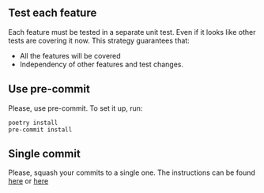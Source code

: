 ## Test each feature

Each feature must be tested in a separate unit test. Even if it looks like other tests are covering it now. This strategy guarantees that:
- All the features will be covered 
- Independency of other features and test changes.

## Use pre-commit

Please, use pre-commit. To set it up, run:

```shell
poetry install
pre-commit install
```

## Single commit

Please, squash your commits to a single one. The instructions can be found [here](https://www.internalpointers.com/post/squash-commits-into-one-git) or [here](https://medium.com/@slamflipstrom/a-beginners-guide-to-squashing-commits-with-git-rebase-8185cf6e62ec)
